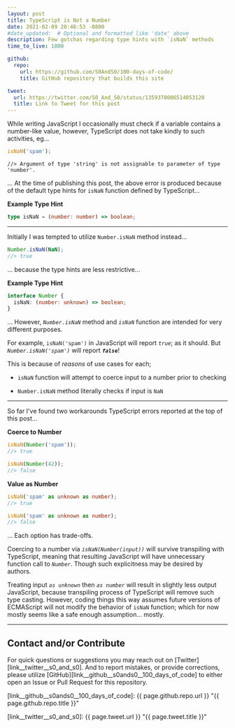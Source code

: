 ```yaml
---
layout: post
title: TypeScript is Not a Number
date: 2021-02-09 20:48:53 -0800
#date_updated:  # Optional and formatted like 'date' above
description: Few gotchas regarding type hints with `isNaN` methods
time_to_live: 1800

github:
  repo:
    url: https://github.com/S0AndS0/100-days-of-code/
    title: GitHub repository that builds this site

tweet:
  url: https://twitter.com/S0_And_S0/status/1359370006514053120
  title: Link to Tweet for this post
---
```




While writing JavaScript I occasionally must check if a variable contains a number-like value, however, TypeScript does not take kindly to such activities, eg...


```typescript
isNaN('spam');
```


`//> Argument of type 'string' is not assignable to parameter of type 'number'.`


... At the time of publishing this post, the above error is produced because of the default type hints for `isNaN` function defined by TypeScript...


**Example Type Hint**


```typescript
type isNaN = (number: number) => boolean;
```


---


Initially I was tempted to utilize `Number.isNaN` method instead...


```typescript
Number.isNaN(NaN);
//> true
```


... because the type hints are less restrictive...


**Example Type Hint**


```typescript
interface Number {
  isNaN: (number: unknown) => boolean;
}
```


... However, _`Number.isNaN`_ method and _`isNaN`_ function are intended for very different purposes.


For example, `isNaN('spam')` in JavaScript will report _`true`_; as it should. But _`Number.isNaN('spam')`_ will report **_`false`_**!


This is because of _reasons_ of use cases for each;


- `isNaN` function will attempt to coerce input to a number prior to checking

- `Number.isNaN` method literally checks if input is `NaN`


---


So far I've found two workarounds TypeScript errors reported at the top of this post...


**Coerce to Number**


```typescript
isNaN(Number('spam'));
//> true

isNaN(Number(42));
//> false
```


**Value as Number**


```typescript
isNaN('spam' as unknown as number);
//> true

isNaN('spam' as unknown as number);
//> false
```


... Each option has trade-offs.


Coercing to a number via _`isNaN(Number(input))`_ will survive transpiling with TypeScript, meaning that resulting JavaScript will have unnecessary function call to _`Number`_. Though such explicitness may be desired by authors.


Treating input _`as unknown`_ then _`as number`_ will result in slightly less output JavaScript, because transpiling process of TypeScript will remove such type casting. However, coding things this way assumes future versions of ECMAScript will not modify the behavior of `isNaN` function; which for now mostly seems like a safe enough assumption... mostly.


______


## Contact and/or Contribute
[heading__contact_andor_contribute]: #contact-andor-contribute


For quick questions or suggestions you may reach out on [Twitter][link__twitter__s0_and_s0]. And to report mistakes, or provide corrections, please utilize [GitHub][link__github__s0ands0__100_days_of_code] to either open an Issue or Pull Request for this repository.



[link__github__s0ands0__100_days_of_code]: {{ page.github.repo.url }} "{{ page.github.repo.title }}"

[link__twitter__s0_and_s0]: {{ page.tweet.url }} "{{ page.tweet.title }}"

